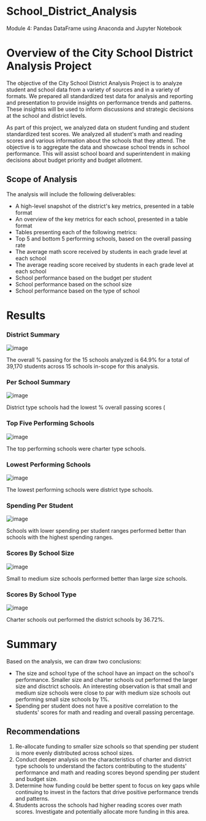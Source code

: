 # School_District_Analysis
Module 4: Pandas DataFrame using Anaconda and Jupyter Notebook

# Overview of the City School District Analysis Project 

The objective of the City School District Analysis Project is to analyze student and school data from a variety of sources and in a variety of formats. We prepared all standardized test data for analysis and reporting and presentation to provide insights on performance trends and patterns. These insightss will be used to inform discussions and strategic decisions at the school and district levels. 

As part of this project, we analyzed data on student funding and student standardized test scores. We analyzed all student's math and reading scores and various information about the schools that they attend. The objective is to aggregate the data and showcase school trends in school performance. This will assist school board and superintendent in making decisions about budget priority and budget allotment.

## Scope of Analysis

The analysis will include the following deliverables:

* A high-level snapshot of the district's key metrics, presented in a table format
* An overview of the key metrics for each school, presented in a table format
* Tables presenting each of the following metrics:
* Top 5 and bottom 5 performing schools, based on the overall passing rate
* The average math score received by students in each grade level at each school
* The average reading score received by students in each grade level at each school
* School performance based on the budget per student
* School performance based on the school size 
* School performance based on the type of school

# Results

### District Summary
![image](https://user-images.githubusercontent.com/80140082/114315478-01356780-9ab4-11eb-8771-c1dc5b08d419.png)

The overall % passing for the 15 schools analyzed is 64.9% for a total of 39,170 students across 15 schools in-scope for this analysis.

### Per School Summary
![image](https://user-images.githubusercontent.com/80140082/114315146-61c3a500-9ab2-11eb-9541-fa2309b79b10.png)

District type schools had the lowest % overall passing scores (

### Top Five Performing Schools
![image](https://user-images.githubusercontent.com/80140082/114315201-a9e2c780-9ab2-11eb-962c-49dc7ecbddcd.png)

The top performing schools were charter type schools.

### Lowest Performing Schools
![image](https://user-images.githubusercontent.com/80140082/114315242-e44c6480-9ab2-11eb-8d0c-bf3ddf4acc40.png)

The lowest performing schools were district type schools.

### Spending Per Student 
![image](https://user-images.githubusercontent.com/80140082/114316046-aa7d5d00-9ab6-11eb-8e80-43eaa6352920.png)

Schools with lower spending per student ranges performed better than schools with the highest spending ranges.

### Scores By School Size
![image](https://user-images.githubusercontent.com/80140082/114316107-f7f9ca00-9ab6-11eb-9f5a-a492df021552.png)

Small to medium size schools performed better than large size schools.

### Scores By School Type
![image](https://user-images.githubusercontent.com/80140082/114317481-2d091b00-9abd-11eb-925c-92edd277f4b8.png)

Charter schools out performed the district schools by 36.72%.

# Summary

Based on the analysis, we can draw two conclusions:
* The size and school type of the school have an impact on the school's performance. Smaller size and charter schools out performed the larger size and disctrict schools. An interesting observation is that small and medium size schools were close to par with medium size schools out performing small size schools by 1%.
* Spending per student does not have a positive correlation to the students' scores for math and reading and overall passing percentage.

## Recommendations

1) Re-allocate funding to smaller size schools so that spending per student is more evenly distributed across school sizes.
2) Conduct deeper analysis on the characteristics of charter and district type schools to understand the factors contributing to the students' performance and math and reading scores beyond spending per student and budget size.
3) Determine how funding could be better spent to focus on key gaps while continuing to invest in the factors that drive positive performance trends and patterns.
4) Students across the schools had higher reading scores over math scores. Investigate and potentially allocate more funding in this area.


